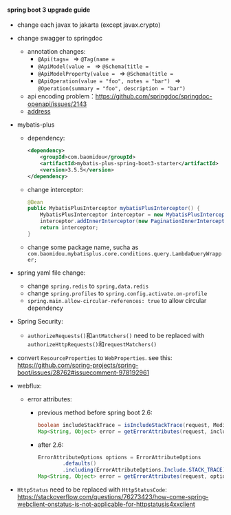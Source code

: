 #### spring boot 3 upgrade guide

  - change each javax to jakarta (except javax.crypto)

  - change swagger to springdoc

    - annotation changes:
      - `@Api(tags= ` => `@Tag(name = `
      - `@ApiModel(value = ` => `@Schema(title = `
      - `@ApiModelProperty(value = ` => `@Schema(title = `
      - `@ApiOperation(value = "foo", notes = "bar") ` => `@Operation(summary = "foo", description = "bar") `
    - api encoding problem：https://github.com/springdoc/springdoc-openapi/issues/2143
    - [address](http://[host]:[port]/swagger-ui/index.htm)

  - mybatis-plus

    - dependency: 

      ```xml
      <dependency>
          <groupId>com.baomidou</groupId>
          <artifactId>mybatis-plus-spring-boot3-starter</artifactId>
          <version>3.5.5</version>
      </dependency>
      ```

    - change interceptor: 

      ```java
      @Bean
      public MybatisPlusInterceptor mybatisPlusInterceptor() {
          MybatisPlusInterceptor interceptor = new MybatisPlusInterceptor();
          interceptor.addInnerInterceptor(new PaginationInnerInterceptor(DbType.POSTGRE_SQL));
          return interceptor;
      }
      ```

    - change some package name, sucha as `com.baomidou.mybatisplus.core.conditions.query.LambdaQueryWrapper;`

- spring yaml file change:

  - change `spring.redis` to `spring,data.redis`
  - change `spring.profiles` to `spring.config.activate.on-profile`
  - `spring.main.allow-circular-references: true` to allow circular dependency


- Spring Security:

  - `authorizeRequests()`和`antMatchers()` need to be replaced with `authorizeHttpRequests()`和`requestMatchers()`

- convert  `ResourceProperties` to `WebProperties`. see this: https://github.com/spring-projects/spring-boot/issues/28762#issuecomment-978192961

- webflux: 


  - error attributes:


      - previous method before spring boot 2.6:

        ```java
        boolean includeStackTrace = isIncludeStackTrace(request, MediaType.ALL);
        Map<String, Object> error = getErrorAttributes(request, includeStackTrace);
        ```


      - after 2.6:

        ```java
        ErrorAttributeOptions options = ErrorAttributeOptions
                .defaults()
                .including(ErrorAttributeOptions.Include.STACK_TRACE);
        Map<String, Object> error = getErrorAttributes(request, options);
        ```

- `HttpStatus` need to be replaced with `HttpStatusCode`: https://stackoverflow.com/questions/76273423/how-come-spring-webclient-onstatus-is-not-applicable-for-httpstatusis4xxclient

